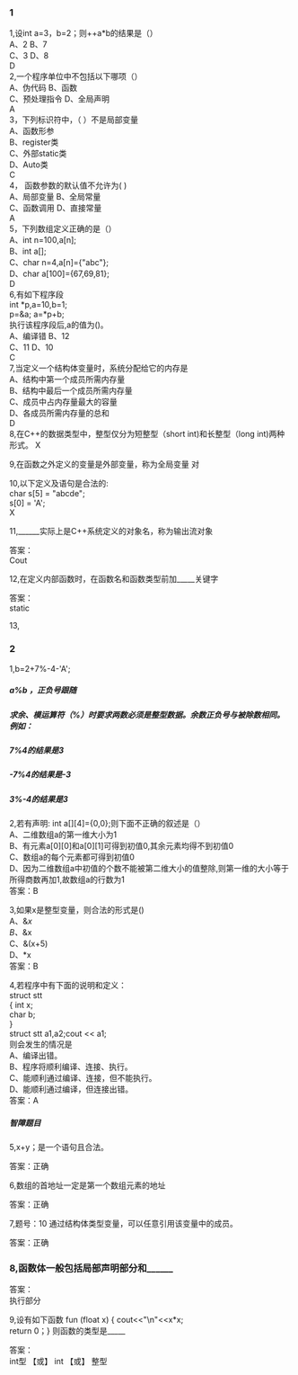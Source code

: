### 1
1,设int a=3，b=2；则++a*b的结果是（）<br>
A、2   B、7<br>
C、3   D、8<br>
D<br>
2,一个程序单位中不包括以下哪项（）<br>
A、伪代码  B、函数<br>
C、预处理指令  D、全局声明<br>
A<br>
3，下列标识符中，（   ）不是局部变量<br>
A、函数形参<br>
B、register类<br>
C、外部static类<br>
D、Auto类<br>
C<br>
4， 函数参数的默认值不允许为( )<br>
A、局部变量  B、全局常量<br>
C、函数调用  D、直接常量<br>
A<br>
5，下列数组定义正确的是（）<br>
A、int n=100,a[n];<br>
B、int a[];<br>
C、char n=4,a[n]={"abc"};<br>
D、char a[100]={67,69,81};<br>
D<br>
6,有如下程序段<br>
int *p,a=10,b=1;<br>
    p=&a;  a=*p+b; <br>
执行该程序段后,a的值为()。<br>
A、编译错   B、12<br>
C、11    D、10<br>
C<br>
7,当定义一个结构体变量时，系统分配给它的内存是<br>
A、结构中第一个成员所需内存量<br>
B、结构中最后一个成员所需内存量<br>
C、成员中占内存量最大的容量<br>
D、各成员所需内存量的总和<br>
D<br>
8,在C++的数据类型中，整型仅分为短整型（short int)和长整型（long int)两种形式。  X<br>

9,在函数之外定义的变量是外部变量，称为全局变量    对<br>

10,以下定义及语句是合法的: <br>
char s[5] = "abcde"; <br>
s[0] = 'A';<br>
X<br>

11,______实际上是C++系统定义的对象名，称为输出流对象<br>

答案：<br>
Cout<br>

12,在定义内部函数时，在函数名和函数类型前加_____关键字<br>

答案：<br>
static<br>

13,



### 2
1,b=2+7%-4-'A';
##### a%b ，正负号跟随 
##### 求余、模运算符（%）时要求两数必须是整型数据。余数正负号与被除数相同。例如：
##### 7%4的结果是3
##### -7%4的结果是-3
##### 3%-4的结果是3

2,若有声明: int a[][4]={0,0};则下面不正确的叙述是（）<br>
A、二维数组a的第一维大小为1<br>
B、有元素a[0][0]和a[0][1]可得到初值0,其余元素均得不到初值0<br>
C、数组a的每个元素都可得到初值0<br>
D、因为二维数组a中初值的个数不能被第二维大小的值整除,则第一维的大小等于所得商数再加1,故数组a的行数为1<br>
答案：B<br>

3,如果x是整型变量，则合法的形式是()<br>
A、&*x<br>
B、*&x<br>
C、&(x+5)<br>
D、*x<br>
答案：B<br>

4,若程序中有下面的说明和定义： <br>
 struct  stt<br>
 {  int x;<br>
    char b;<br>
 }<br>
 struct stt a1,a2;cout << a1;<br>
 则会发生的情况是  <br>
A、编译出错。<br>
B、程序将顺利编译、连接、执行。<br>
C、能顺利通过编译、连接，但不能执行。<br>
D、能顺利通过编译，但连接出错。<br>
答案：A<br>
##### 智障题目<br>

5,x+y；是一个语句且合法。<br>

答案：正确<br>

6,数组的首地址一定是第一个数组元素的地址<br>

答案：正确<br>

7,题号：10 通过结构体类型变量，可以任意引用该变量中的成员。<br>

答案：正确<br>

### 8,函数体一般包括局部声明部分和______<br>

答案：<br>
执行部分 <br>

9,设有如下函数 fun (float x) { cout<<"\n"<<x*x;<br>
return 0；} 则函数的类型是_____<br>

答案：<br>
int型 【或】 int 【或】 整型<br>


